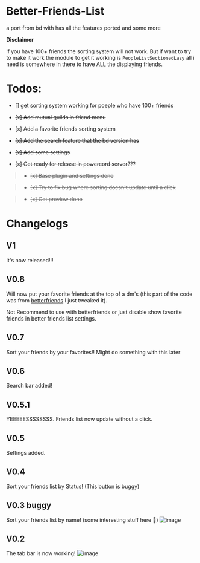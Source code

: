 # Better-Friends-List

a port from bd with has all the features ported and some more

**Disclaimer**

if you have 100+ friends the sorting system will not work. But if want to try to make it work the module to get it working is `PeopleListSectionedLazy` all i need is somewhere in there to have ALL the displaying friends.

# Todos:

- [] get sorting system working for poeple who have 100+ friends

- ~~[x] Add mutual guilds in friend menu~~

- ~~[x] Add a favorite friends sorting system~~

- ~~[x] Add the search feature that the bd version has~~

- ~~[x] Add some settings~~

- ~~[x] Get ready for release in powercord server???~~

> - ~~[x] Base plugin and settings done~~

> - ~~[x] Try to fix bug where sorting doesn't update until a click~~

> - ~~[x] Get preview done~~

# Changelogs

## V1

It's now released!!!

## V0.8

Will now put your favorite friends at the top of a dm's (this part of the code was from [betterfriends](https://github.com/powercord-community/betterfriends) I just tweaked it).

Not Recommend to use with betterfriends or just disable show favorite friends in better friends list settings.

## V0.7

Sort your friends by your favorites!!
Might do something with this later

## V0.6

Search bar added!

## V0.5.1

YEEEEESSSSSSSS. Friends list now update without a click.

## V0.5

Settings added.

## V0.4

Sort your friends list by Status! (This button is buggy)

## V0.3 buggy

Sort your friends list by name! (some interesting stuff here :eyes:)
![image](https://user-images.githubusercontent.com/54505527/110262861-f6eaef80-7f82-11eb-8f97-462968526005.png)

## V0.2

The tab bar is now working!
![image](https://user-images.githubusercontent.com/54505527/110188905-662ddb80-7deb-11eb-8f8b-3246d8bbbe3d.png)
